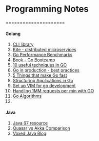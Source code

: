 # Programming Notes
=====================

#### Golang
1. [CLI library](https://github.com/codegangsta/cli)
2. [Kite - distributed microservices](http://blog.gopheracademy.com/birthday-bash-2014/kite-microservice-library/)
3. [Go Performance Benchmarks](https://github.com/jackc/go-performance-observations/blob/master/bench_test.go)
4. [Book - Go Bootcamp](http://www.golangbootcamp.com/book)
5. [10 useful techniques in GO](http://arslan.io/ten-useful-techniques-in-go)
6. [Go in production - best practices](http://peter.bourgon.org/go-in-production/)
7. [5 Things that make Go fast](http://dave.cheney.net/2014/06/07/five-things-that-make-go-fast)
8. [Structuring Applications in Go](https://medium.com/@benbjohnson/structuring-applications-in-go-3b04be4ff091)
9. [Set up VIM for go development](http://obahua.com/setup-vim-for-go-development/)
10. [Handling 1MM requests per min with GO](http://marcio.io/2015/07/handling-1-million-requests-per-minute-with-golang/)
11. [Go Algorithms](https://github.com/0xAX/go-algorithms)
12. 

#### Java 
1. [Java 67 resource](http://java67.blogspot.com/search/label/java%20concurrency%20tutorial)
2. [Quasar vs Akka Comparison](https://www.voxxed.com/blog/2015/08/quasar-and-akka-a-comparison/)
3. [Voxed Java Blog](https://www.voxxed.com/blog/category/java/)
